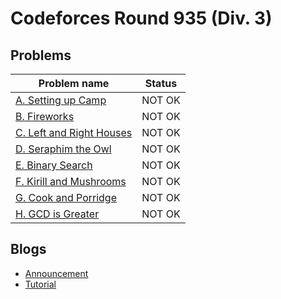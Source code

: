# Codeforces Round 935 (Div. 3)

## Problems

|Problem name|Status|
|------------|---------|
| [A. Setting up Camp](problems/A._Setting_up_Camp.md)|NOT OK|
| [B. Fireworks](problems/B._Fireworks.md)|NOT OK|
| [C. Left and Right Houses](problems/C._Left_and_Right_Houses.md)|NOT OK|
| [D. Seraphim the Owl](problems/D._Seraphim_the_Owl.md)|NOT OK|
| [E. Binary Search](problems/E._Binary_Search.md)|NOT OK|
| [F. Kirill and Mushrooms](problems/F._Kirill_and_Mushrooms.md)|NOT OK|
| [G. Cook and Porridge](problems/G._Cook_and_Porridge.md)|NOT OK|
| [H. GCD is Greater](problems/H._GCD_is_Greater.md)|NOT OK|
## Blogs

- [Announcement](blogs/Announcement.md)
- [Tutorial](blogs/Tutorial.md)
